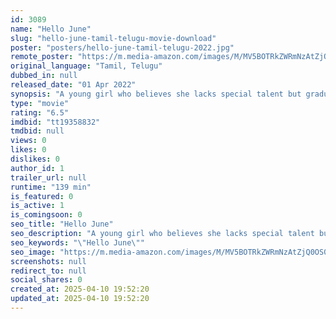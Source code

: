 ```yaml
---
id: 3089
name: "Hello June"
slug: "hello-june-tamil-telugu-movie-download"
poster: "posters/hello-june-tamil-telugu-2022.jpg"
remote_poster: "https://m.media-amazon.com/images/M/MV5BOTRkZWRmNzAtZjQ0OS00MmY3LWEwMWUtOTU4NDFlMjgyYzFmXkEyXkFqcGdeQXVyNzMxMzQyODk@._V1_SX300.jpg"
original_language: "Tamil, Telugu"
dubbed_in: null
released_date: "01 Apr 2022"
synopsis: "A young girl who believes she lacks special talent but gradually matures into an independent woman."
type: "movie"
rating: "6.5"
imdbid: "tt19358832"
tmdbid: null
views: 0
likes: 0
dislikes: 0
author_id: 1
trailer_url: null
runtime: "139 min"
is_featured: 0
is_active: 1
is_comingsoon: 0
seo_title: "Hello June"
seo_description: "A young girl who believes she lacks special talent but gradually matures into an independent woman."
seo_keywords: "\"Hello June\""
seo_image: "https://m.media-amazon.com/images/M/MV5BOTRkZWRmNzAtZjQ0OS00MmY3LWEwMWUtOTU4NDFlMjgyYzFmXkEyXkFqcGdeQXVyNzMxMzQyODk@._V1_SX300.jpg"
screenshots: null
redirect_to: null
social_shares: 0
created_at: 2025-04-10 19:52:20
updated_at: 2025-04-10 19:52:20
---
```


